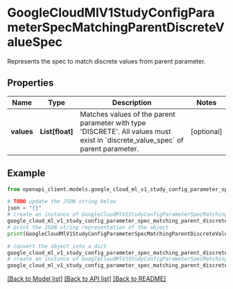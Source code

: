 # GoogleCloudMlV1StudyConfigParameterSpecMatchingParentDiscreteValueSpec

Represents the spec to match discrete values from parent parameter.

## Properties

Name | Type | Description | Notes
------------ | ------------- | ------------- | -------------
**values** | **List[float]** | Matches values of the parent parameter with type &#39;DISCRETE&#39;. All values must exist in &#x60;discrete_value_spec&#x60; of parent parameter. | [optional] 

## Example

```python
from openapi_client.models.google_cloud_ml_v1_study_config_parameter_spec_matching_parent_discrete_value_spec import GoogleCloudMlV1StudyConfigParameterSpecMatchingParentDiscreteValueSpec

# TODO update the JSON string below
json = "{}"
# create an instance of GoogleCloudMlV1StudyConfigParameterSpecMatchingParentDiscreteValueSpec from a JSON string
google_cloud_ml_v1_study_config_parameter_spec_matching_parent_discrete_value_spec_instance = GoogleCloudMlV1StudyConfigParameterSpecMatchingParentDiscreteValueSpec.from_json(json)
# print the JSON string representation of the object
print(GoogleCloudMlV1StudyConfigParameterSpecMatchingParentDiscreteValueSpec.to_json())

# convert the object into a dict
google_cloud_ml_v1_study_config_parameter_spec_matching_parent_discrete_value_spec_dict = google_cloud_ml_v1_study_config_parameter_spec_matching_parent_discrete_value_spec_instance.to_dict()
# create an instance of GoogleCloudMlV1StudyConfigParameterSpecMatchingParentDiscreteValueSpec from a dict
google_cloud_ml_v1_study_config_parameter_spec_matching_parent_discrete_value_spec_from_dict = GoogleCloudMlV1StudyConfigParameterSpecMatchingParentDiscreteValueSpec.from_dict(google_cloud_ml_v1_study_config_parameter_spec_matching_parent_discrete_value_spec_dict)
```
[[Back to Model list]](../README.md#documentation-for-models) [[Back to API list]](../README.md#documentation-for-api-endpoints) [[Back to README]](../README.md)


